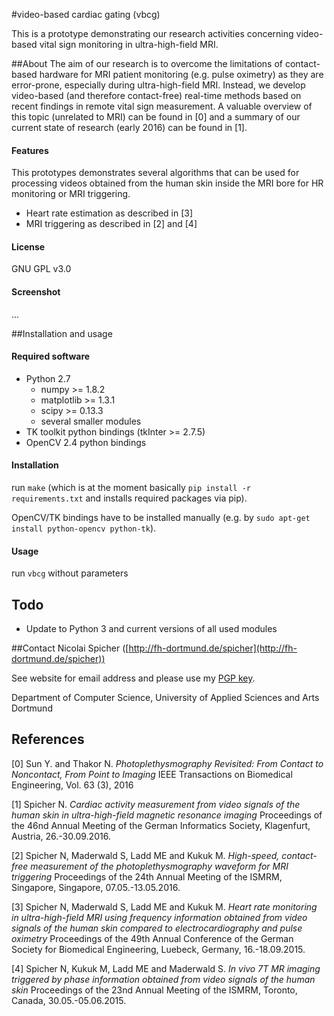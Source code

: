 #video-based cardiac gating (vbcg)

This is a prototype demonstrating our
research activities concerning video-based vital sign monitoring in
ultra-high-field MRI.

##About
The aim of our research is to overcome the limitations of contact-based
hardware for MRI patient monitoring (e.g. pulse oximetry)
as they are error-prone, especially during ultra-high-field
MRI. Instead, we develop video-based (and therefore contact-free) 
real-time methods based on recent findings in remote vital sign measurement. 
A valuable overview of this topic (unrelated to MRI) can be found in
[0] and a summary of our current state of research (early 2016) can be found in [1].

#### Features
This prototypes demonstrates several algorithms that can be used for
processing videos obtained from the human skin inside the MRI bore for
HR monitoring or MRI triggering.

- Heart rate estimation as described in [3]
- MRI triggering as described in [2] and [4]

#### License
GNU GPL v3.0

#### Screenshot
...


##Installation and usage

#### Required software
- Python 2.7
  - numpy >= 1.8.2
  - matplotlib >= 1.3.1
  - scipy >= 0.13.3
  - several smaller modules
- TK toolkit python bindings (tkInter >= 2.7.5)
- OpenCV 2.4 python bindings

#### Installation
run `make`
(which is at the moment basically `pip install -r requirements.txt`  and installs required packages via pip).

OpenCV/TK bindings have to be installed manually (e.g. by `sudo apt-get install python-opencv python-tk`).

#### Usage
run `vbcg` without parameters

## Todo
- Update to Python 3 and current versions of all used modules

##Contact
Nicolai Spicher ([http://fh-dortmund.de/spicher](http://fh-dortmund.de/spicher))

See website for email address and please use my [PGP key](http://www.fh-dortmund.de/spicher/pgp_pub.asc).

Department of Computer Science, University of Applied Sciences and Arts Dortmund

## References
[0] Sun Y. and Thakor N. *Photoplethysmography Revisited: From Contact
to Noncontact, From Point to Imaging* IEEE Transactions on Biomedical
Engineering, Vol. 63 (3), 2016

[1] Spicher N. *Cardiac activity measurement from video signals of the
human skin in ultra-high-field magnetic resonance imaging* Proceedings
of the 46nd Annual Meeting of the German Informatics Society,
Klagenfurt, Austria, 26.-30.09.2016.

[2] Spicher N, Maderwald S, Ladd ME and Kukuk M. *High-speed, contact-
free measurement of the photoplethysmography waveform for MRI triggering*
Proceedings of the 24th Annual Meeting of the ISMRM, Singapore, Singapore,
07.05.-13.05.2016.

[3] Spicher N, Maderwald S, Ladd ME and Kukuk M. *Heart rate monitoring
in ultra-high-field MRI using frequency information obtained from video
signals of the human skin compared to electrocardiography and pulse
oximetry* Proceedings of the 49th Annual Conference of the German
Society for Biomedical Engineering, Luebeck, Germany, 16.-18.09.2015.

[4] Spicher N, Kukuk M, Ladd ME and Maderwald S. *In vivo 7T MR imaging
triggered by phase information obtained from video signals of the human
skin* Proceedings of the 23nd Annual Meeting of the ISMRM, Toronto,
Canada, 30.05.-05.06.2015.
